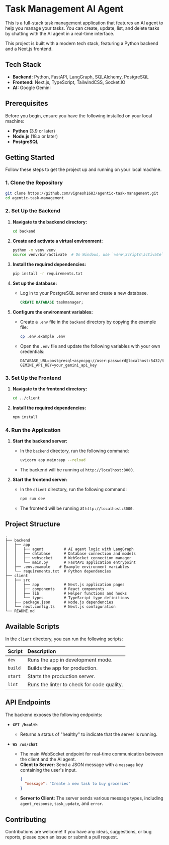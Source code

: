 # Task Management AI Agent

This is a full-stack task management application that features an AI agent to help you manage your tasks. You can create, update, list, and delete tasks by chatting with the AI agent in a real-time interface.

This project is built with a modern tech stack, featuring a Python backend and a Next.js frontend.

## Tech Stack

*   **Backend:** Python, FastAPI, LangGraph, SQLAlchemy, PostgreSQL
*   **Frontend:** Next.js, TypeScript, TailwindCSS, Socket.IO
*   **AI:** Google Gemini

## Prerequisites

Before you begin, ensure you have the following installed on your local machine:

*   **Python** (3.9 or later)
*   **Node.js** (18.x or later)
*   **PostgreSQL**

## Getting Started

Follow these steps to get the project up and running on your local machine.

### 1. Clone the Repository

```bash
git clone https://github.com/vignesh1683/agentic-task-management.git
cd agentic-task-management
```

### 2. Set Up the Backend

1.  **Navigate to the backend directory:**
    ```bash
    cd backend
    ```

2.  **Create and activate a virtual environment:**
    ```bash
    python -m venv venv
    source venv/bin/activate  # On Windows, use `venv\Scripts\activate`
    ```

3.  **Install the required dependencies:**
    ```bash
    pip install -r requirements.txt
    ```

4.  **Set up the database:**
    *   Log in to your PostgreSQL server and create a new database.
        ```sql
        CREATE DATABASE taskmanager;
        ```

5.  **Configure the environment variables:**
    *   Create a `.env` file in the `backend` directory by copying the example file:
        ```bash
        cp .env.example .env
        ```
    *   Open the `.env` file and update the following variables with your own credentials:
        ```
        DATABASE_URL=postgresql+asyncpg://user:password@localhost:5432/taskmanager
        GEMINI_API_KEY=your_gemini_api_key
        ```

### 3. Set Up the Frontend

1.  **Navigate to the frontend directory:**
    ```bash
    cd ../client
    ```

2.  **Install the required dependencies:**
    ```bash
    npm install
    ```

### 4. Run the Application

1.  **Start the backend server:**
    *   In the `backend` directory, run the following command:
        ```bash
        uvicorn app.main:app --reload
        ```
    *   The backend will be running at `http://localhost:8000`.

2.  **Start the frontend server:**
    *   In the `client` directory, run the following command:
        ```bash
        npm run dev
        ```
    *   The frontend will be running at `http://localhost:3000`.

## Project Structure

```
.
├── backend
│   ├── app
│   │   ├── agent         # AI agent logic with LangGraph
│   │   ├── database      # Database connection and models
│   │   ├── websocket     # WebSocket connection manager
│   │   └── main.py       # FastAPI application entrypoint
│   ├── .env.example    # Example environment variables
│   └── requirements.txt  # Python dependencies
├── client
│   ├── src
│   │   ├── app           # Next.js application pages
│   │   ├── components    # React components
│   │   ├── lib           # Helper functions and hooks
│   │   └── types         # TypeScript type definitions
│   ├── package.json      # Node.js dependencies
│   └── next.config.ts    # Next.js configuration
└── README.md
```

## Available Scripts

In the `client` directory, you can run the following scripts:

| Script  | Description                               |
| :------ | :---------------------------------------- |
| `dev`   | Runs the app in development mode.         |
| `build` | Builds the app for production.            |
| `start` | Starts the production server.             |
| `lint`  | Runs the linter to check for code quality. |

## API Endpoints

The backend exposes the following endpoints:

*   **`GET /health`**
    *   Returns a status of "healthy" to indicate that the server is running.

*   **`WS /ws/chat`**
    *   The main WebSocket endpoint for real-time communication between the client and the AI agent.
    *   **Client to Server:** Send a JSON message with a `message` key containing the user's input.
        ```json
        {
          "message": "Create a new task to buy groceries"
        }
        ```
    *   **Server to Client:** The server sends various message types, including `agent_response`, `task_update`, and `error`.

## Contributing

Contributions are welcome! If you have any ideas, suggestions, or bug reports, please open an issue or submit a pull request.
